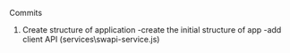 Commits
1. Create structure of application 
  -create the initial structure of app
  -add client API (services\swapi-service.js) 

